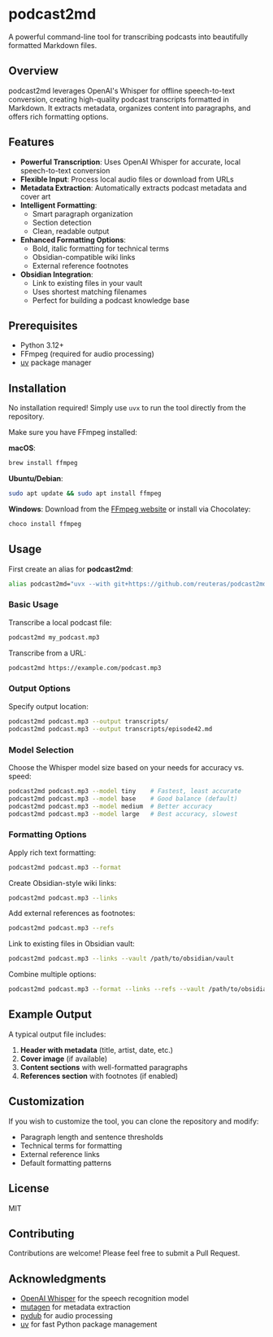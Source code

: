 # podcast2md

A powerful command-line tool for transcribing podcasts into beautifully formatted Markdown files.

## Overview

podcast2md leverages OpenAI's Whisper for offline speech-to-text conversion, creating high-quality podcast transcripts formatted in Markdown. It extracts metadata, organizes content into paragraphs, and offers rich formatting options.

## Features

- **Powerful Transcription**: Uses OpenAI Whisper for accurate, local speech-to-text conversion
- **Flexible Input**: Process local audio files or download from URLs
- **Metadata Extraction**: Automatically extracts podcast metadata and cover art
- **Intelligent Formatting**:
  - Smart paragraph organization
  - Section detection
  - Clean, readable output
- **Enhanced Formatting Options**:
  - Bold, italic formatting for technical terms
  - Obsidian-compatible wiki links
  - External reference footnotes
- **Obsidian Integration**:
  - Link to existing files in your vault
  - Uses shortest matching filenames
  - Perfect for building a podcast knowledge base

## Prerequisites

- Python 3.12+
- FFmpeg (required for audio processing)
- [uv](https://github.com/astral-sh/uv) package manager

## Installation

No installation required! Simply use `uvx` to run the tool directly from the repository.

Make sure you have FFmpeg installed:

**macOS**:
```bash
brew install ffmpeg
```

**Ubuntu/Debian**:
```bash
sudo apt update && sudo apt install ffmpeg
```

**Windows**:
Download from the [FFmpeg website](https://ffmpeg.org/download.html) or install via Chocolatey:
```bash
choco install ffmpeg
```

## Usage

First create an alias for **podcast2md**:


```bash
alias podcast2md="uvx --with git+https://github.com/reuteras/podcast2md podcast2md"
```

### Basic Usage

Transcribe a local podcast file:
```bash
podcast2md my_podcast.mp3
```

Transcribe from a URL:
```bash
podcast2md https://example.com/podcast.mp3
```

### Output Options

Specify output location:
```bash
podcast2md podcast.mp3 --output transcripts/
podcast2md podcast.mp3 --output transcripts/episode42.md
```

### Model Selection

Choose the Whisper model size based on your needs for accuracy vs. speed:
```bash
podcast2md podcast.mp3 --model tiny    # Fastest, least accurate
podcast2md podcast.mp3 --model base    # Good balance (default)
podcast2md podcast.mp3 --model medium  # Better accuracy
podcast2md podcast.mp3 --model large   # Best accuracy, slowest
```

### Formatting Options

Apply rich text formatting:
```bash
podcast2md podcast.mp3 --format
```

Create Obsidian-style wiki links:
```bash
podcast2md podcast.mp3 --links
```

Add external references as footnotes:
```bash
podcast2md podcast.mp3 --refs
```

Link to existing files in Obsidian vault:
```bash
podcast2md podcast.mp3 --links --vault /path/to/obsidian/vault
```

Combine multiple options:
```bash
podcast2md podcast.mp3 --format --links --refs --vault /path/to/obsidian/vault
```

## Example Output

A typical output file includes:

1. **Header with metadata** (title, artist, date, etc.)
2. **Cover image** (if available)
3. **Content sections** with well-formatted paragraphs
4. **References section** with footnotes (if enabled)

## Customization

If you wish to customize the tool, you can clone the repository and modify:
- Paragraph length and sentence thresholds
- Technical terms for formatting
- External reference links
- Default formatting patterns

## License

MIT

## Contributing

Contributions are welcome! Please feel free to submit a Pull Request.

## Acknowledgments

- [OpenAI Whisper](https://github.com/openai/whisper) for the speech recognition model
- [mutagen](https://github.com/quodlibet/mutagen) for metadata extraction
- [pydub](https://github.com/jiaaro/pydub) for audio processing
- [uv](https://github.com/astral-sh/uv) for fast Python package management
